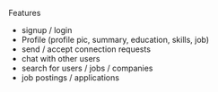 Features
- signup / login
- Profile (profile pic, summary, education, skills, job)
- send / accept connection requests
- chat with other users
- search for users / jobs / companies
- job postings / applications
